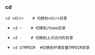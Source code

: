 ### cd

```shell
cd <dir>	# 切换到<dir>目录
```

-   ```shell
    cd ~	# 切换到/home目录
    ```

-   ```shell
    cd -	# 切换到上次访问的目录
    ```

-   ```shell
    cd $TMPDIR	#切换到环境变量TMPDIR目录